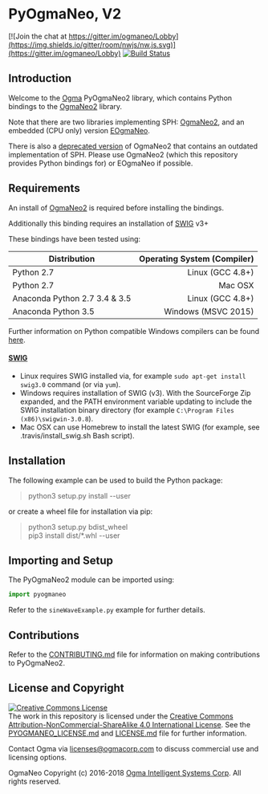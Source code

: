 <!---
  PyOgmaNeo
  Copyright(c) 2016-2018 Ogma Intelligent Systems Corp. All rights reserved.

  This copy of OgmaNeo is licensed to you under the terms described
  in the PYOGMANEO_LICENSE.md file included in this distribution.
--->

# PyOgmaNeo, V2

[![Join the chat at https://gitter.im/ogmaneo/Lobby](https://img.shields.io/gitter/room/nwjs/nw.js.svg)](https://gitter.im/ogmaneo/Lobby) [![Build Status](https://travis-ci.org/ogmacorp/OgmaNeo.svg?branch=master)](https://travis-ci.org/ogmacorp/OgmaNeo)

## Introduction 

Welcome to the [Ogma](https://ogmacorp.com) PyOgmaNeo2 library, which contains Python bindings to the [OgmaNeo2](https://github.com/ogmacorp/OgmaNeo2) library.

Note that there are two libraries implementing SPH: [OgmaNeo2](https://github.com/ogmacorp/OgmaNeo2), and an embedded (CPU only) version [EOgmaNeo](https://github.com/ogmacorp/EOgmaNeo).

There is also a [deprecated version](https://github.com/ogmacorp/OgmaNeo) of OgmaNeo2 that contains an outdated implementation of SPH. Please use OgmaNeo2 (which this repository provides Python bindings for) or EOgmaNeo if possible.

## Requirements

An install of [OgmaNeo2](https://github.com/ogmacorp/OgmaNeo2) is required before installing the bindings.

Additionally this binding requires an installation of [SWIG](http://www.swig.org/) v3+

These bindings have been tested using:

| Distribution | Operating System (Compiler) |
| --- | ---:|
| Python 2.7 | Linux (GCC 4.8+) |
| Python 2.7 | Mac OSX |
| Anaconda Python 2.7 3.4 & 3.5 | Linux (GCC 4.8+) |
| Anaconda Python 3.5 | Windows (MSVC 2015) |

Further information on Python compatible Windows compilers can be found [here](https://wiki.python.org/moin/WindowsCompilers).

#### [SWIG](http://www.swig.org/)

- Linux requires SWIG installed via, for example ```sudo apt-get install swig3.0``` command (or via ```yum```).
- Windows requires installation of SWIG (v3). With the SourceForge Zip expanded, and the PATH environment variable updating to include the SWIG installation binary directory (for example `C:\Program Files (x86)\swigwin-3.0.8`).
- Mac OSX can use Homebrew to install the latest SWIG (for example, see .travis/install_swig.sh Bash script).

## Installation

The following example can be used to build the Python package:

> python3 setup.py install --user  

or create a wheel file for installation via pip:

> python3 setup.py bdist_wheel  
> pip3 install dist/*.whl --user  

## Importing and Setup

The PyOgmaNeo2 module can be imported using:

```python
import pyogmaneo
```

Refer to the `sineWaveExample.py` example for further details.

## Contributions

Refer to the [CONTRIBUTING.md](./CONTRIBUTING.md) file for information on making contributions to PyOgmaNeo2.

## License and Copyright

<a rel="license" href="http://creativecommons.org/licenses/by-nc-sa/4.0/"><img alt="Creative Commons License" style="border-width:0" src="https://i.creativecommons.org/l/by-nc-sa/4.0/88x31.png" /></a><br />The work in this repository is licensed under the <a rel="license" href="http://creativecommons.org/licenses/by-nc-sa/4.0/">Creative Commons Attribution-NonCommercial-ShareAlike 4.0 International License</a>. See the  [PYOGMANEO_LICENSE.md](./PYOGMANEO_LICENSE.md) and [LICENSE.md](./LICENSE.md) file for further information.

Contact Ogma via licenses@ogmacorp.com to discuss commercial use and licensing options.

OgmaNeo Copyright (c) 2016-2018 [Ogma Intelligent Systems Corp](https://ogmacorp.com). All rights reserved.
